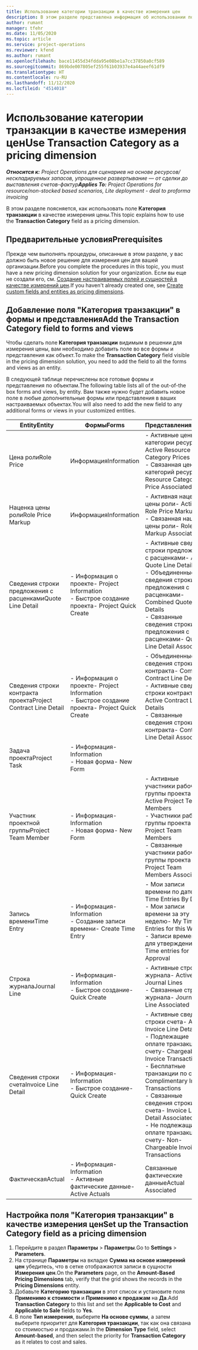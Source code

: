 ```yaml
---
title: Использование категории транзакции в качестве измерения цен
description: В этом разделе представлена информация об использовании поля "Категория транзакции" в качестве измерения цены.
author: rumant
manager: tfehr
ms.date: 11/05/2020
ms.topic: article
ms.service: project-operations
ms.reviewer: kfend
ms.author: rumant
ms.openlocfilehash: bace11455d34fdda95e08be1a7cc37850a0cf589
ms.sourcegitcommit: 869bde007805ef255f61b03937e4a44aeef61df9
ms.translationtype: HT
ms.contentlocale: ru-RU
ms.lasthandoff: 11/12/2020
ms.locfileid: "4514018"
---
```

# <a name="use-transaction-category-as-a-pricing-dimension"></a><span data-ttu-id="64cb0-103">Использование категории транзакции в качестве измерения цен</span><span class="sxs-lookup"><span data-stu-id="64cb0-103">Use Transaction Category as a pricing dimension</span></span>


<span data-ttu-id="64cb0-104">_**Относится к:** Project Operations для сценариев на основе ресурсов/нескладируемых запасов, упрощенное развертывание — от сделки до выставления счетов-фактур_</span><span class="sxs-lookup"><span data-stu-id="64cb0-104">_**Applies To:** Project Operations for resource/non-stocked based scenarios, Lite deployment - deal to proforma invoicing_</span></span>


<span data-ttu-id="64cb0-105">В этом разделе поясняется, как использовать поле **Категория транзакции** в качестве измерения цены.</span><span class="sxs-lookup"><span data-stu-id="64cb0-105">This topic explains how to use the **Transaction Category** field as a pricing dimension.</span></span> 

## <a name="prerequisites"></a><span data-ttu-id="64cb0-106">Предварительные условия</span><span class="sxs-lookup"><span data-stu-id="64cb0-106">Prerequisites</span></span>
<span data-ttu-id="64cb0-107">Прежде чем выполнять процедуры, описанные в этом разделе, у вас должно быть новое решение для измерения цен для вашей организации.</span><span class="sxs-lookup"><span data-stu-id="64cb0-107">Before you complete the procedures in this topic, you must have a new pricing dimension solution for your organization.</span></span> <span data-ttu-id="64cb0-108">Если вы еще не создали его, см. [Создание настраиваемых полей и сущностей в качестве измерений цен](create-custom-fields-entities-pricing-dimensions.md).</span><span class="sxs-lookup"><span data-stu-id="64cb0-108">If you haven't already created one, see [Create custom fields and entities as pricing dimensions](create-custom-fields-entities-pricing-dimensions.md).</span></span>

## <a name="add-the-transaction-category-field-to-forms-and-views"></a><span data-ttu-id="64cb0-109">Добавление поля "Категория транзакции" в формы и представления</span><span class="sxs-lookup"><span data-stu-id="64cb0-109">Add the Transaction Category field to forms and views</span></span>
<span data-ttu-id="64cb0-110">Чтобы сделать поле **Категория транзакции** видимым в решении для измерения цены, вам необходимо добавить поле во все формы и представления как объект.</span><span class="sxs-lookup"><span data-stu-id="64cb0-110">To make the **Transaction Category** field visible in the pricing dimension solution, you need to add the field to all the forms and views as an entity.</span></span>

<span data-ttu-id="64cb0-111">В следующей таблице перечислены все готовые формы и представления по объектам.</span><span class="sxs-lookup"><span data-stu-id="64cb0-111">The following table lists all of the out-of-the box forms and views, by entity.</span></span> <span data-ttu-id="64cb0-112">Вам также нужно будет добавить новое поле в любые дополнительные формы или представления в ваших настраиваемых объектах.</span><span class="sxs-lookup"><span data-stu-id="64cb0-112">You will also need to add the new field to any additional forms or views in your customized entities.</span></span>

|  <span data-ttu-id="64cb0-113">Entity</span><span class="sxs-lookup"><span data-stu-id="64cb0-113">Entity</span></span>        | <span data-ttu-id="64cb0-114">Формы</span><span class="sxs-lookup"><span data-stu-id="64cb0-114">Forms</span></span>     |<span data-ttu-id="64cb0-115">Представления</span><span class="sxs-lookup"><span data-stu-id="64cb0-115">Views</span></span>        |
| ------------------------------|---------------------------------|----------------------------------|
|  <span data-ttu-id="64cb0-116">Цена роли</span><span class="sxs-lookup"><span data-stu-id="64cb0-116">Role Price</span></span>| <span data-ttu-id="64cb0-117">Информация</span><span class="sxs-lookup"><span data-stu-id="64cb0-117">Information</span></span> |<span data-ttu-id="64cb0-118">- Активные цены категории ресурса</span><span class="sxs-lookup"><span data-stu-id="64cb0-118">- Active Resource Category Prices</span></span><br> <span data-ttu-id="64cb0-119">- Связанная цена категорий ресурсов</span><span class="sxs-lookup"><span data-stu-id="64cb0-119">- Resource Category Price Associated</span></span> |
|  <span data-ttu-id="64cb0-120">Наценка цены роли</span><span class="sxs-lookup"><span data-stu-id="64cb0-120">Role Price Markup</span></span>| <span data-ttu-id="64cb0-121">Информация</span><span class="sxs-lookup"><span data-stu-id="64cb0-121">Information</span></span>|<span data-ttu-id="64cb0-122">- Активная наценка цены роли</span><span class="sxs-lookup"><span data-stu-id="64cb0-122">- Active Role Price Markup</span></span><br><span data-ttu-id="64cb0-123">- Связанная наценка цены роли</span><span class="sxs-lookup"><span data-stu-id="64cb0-123">- Role Price Markup Associated</span></span> |
|  <span data-ttu-id="64cb0-124">Сведения строки предложения с расценками</span><span class="sxs-lookup"><span data-stu-id="64cb0-124">Quote Line Detail</span></span>|<span data-ttu-id="64cb0-125">- Информация о проекте</span><span class="sxs-lookup"><span data-stu-id="64cb0-125">- Project Information</span></span><br><span data-ttu-id="64cb0-126">- Быстрое создание проекта</span><span class="sxs-lookup"><span data-stu-id="64cb0-126">- Project Quick Create</span></span>| <span data-ttu-id="64cb0-127">- Активные сведения строки предложения с расценками</span><span class="sxs-lookup"><span data-stu-id="64cb0-127">- Active Quote Line Detail</span></span><br><span data-ttu-id="64cb0-128">- Объединенные сведения строки предложения с расценками</span><span class="sxs-lookup"><span data-stu-id="64cb0-128">- Combined Quote Line Details</span></span><br><span data-ttu-id="64cb0-129">- Связанные сведения строки предложения с расценками</span><span class="sxs-lookup"><span data-stu-id="64cb0-129">- Quote Line Detail Associated</span></span> |
|  <span data-ttu-id="64cb0-130">Сведения строки контракта проекта</span><span class="sxs-lookup"><span data-stu-id="64cb0-130">Project Contract Line Detail</span></span>|<span data-ttu-id="64cb0-131">- Информация о проекте</span><span class="sxs-lookup"><span data-stu-id="64cb0-131">- Project Information</span></span><br><span data-ttu-id="64cb0-132">- Быстрое создание проекта</span><span class="sxs-lookup"><span data-stu-id="64cb0-132">- Project Quick Create</span></span>|<span data-ttu-id="64cb0-133">- Объединенные сведения строки контракта</span><span class="sxs-lookup"><span data-stu-id="64cb0-133">- Combined Contract Line Details</span></span><br><span data-ttu-id="64cb0-134">- Активные сведения строки контракта</span><span class="sxs-lookup"><span data-stu-id="64cb0-134">- Active Contract Line Details</span></span><br><span data-ttu-id="64cb0-135">- Связанные сведения строки контракта</span><span class="sxs-lookup"><span data-stu-id="64cb0-135">- Contract Line Detail Associated</span></span> |
|  <span data-ttu-id="64cb0-136">Задача проекта</span><span class="sxs-lookup"><span data-stu-id="64cb0-136">Project Task</span></span>|<span data-ttu-id="64cb0-137">- Информация</span><span class="sxs-lookup"><span data-stu-id="64cb0-137">- Information</span></span><br><span data-ttu-id="64cb0-138">- Новая форма</span><span class="sxs-lookup"><span data-stu-id="64cb0-138">- New Form</span></span>| &nbsp; |
|  <span data-ttu-id="64cb0-139">Участник проектной группы</span><span class="sxs-lookup"><span data-stu-id="64cb0-139">Project Team Member</span></span>|<span data-ttu-id="64cb0-140">- Информация</span><span class="sxs-lookup"><span data-stu-id="64cb0-140">- Information</span></span><br><span data-ttu-id="64cb0-141">- Новая форма</span><span class="sxs-lookup"><span data-stu-id="64cb0-141">- New Form</span></span>|<span data-ttu-id="64cb0-142">- Активные участники рабочей группы проекта</span><span class="sxs-lookup"><span data-stu-id="64cb0-142">- Active Project Team Members</span></span><br><span data-ttu-id="64cb0-143">- Участники рабочей группы проекта</span><span class="sxs-lookup"><span data-stu-id="64cb0-143">- Project Team Members</span></span><br><span data-ttu-id="64cb0-144">- Связанные участники рабочей группы проекта</span><span class="sxs-lookup"><span data-stu-id="64cb0-144">- Project Team Members Associated</span></span> |
|  <span data-ttu-id="64cb0-145">Запись времени</span><span class="sxs-lookup"><span data-stu-id="64cb0-145">Time Entry</span></span>|<span data-ttu-id="64cb0-146">- Информация</span><span class="sxs-lookup"><span data-stu-id="64cb0-146">- Information</span></span><br><span data-ttu-id="64cb0-147">- Создание записи времени</span><span class="sxs-lookup"><span data-stu-id="64cb0-147">- Create Time Entry</span></span>|<span data-ttu-id="64cb0-148">- Мои записи времени по дате</span><span class="sxs-lookup"><span data-stu-id="64cb0-148">- My Time Entries By Date</span></span><br><span data-ttu-id="64cb0-149">- Мои записи времени за эту неделю</span><span class="sxs-lookup"><span data-stu-id="64cb0-149">- My Time Entries for this Week</span></span><br><span data-ttu-id="64cb0-150">- Записи времени для утверждения</span><span class="sxs-lookup"><span data-stu-id="64cb0-150">- Time entries for Approval</span></span>|
|  <span data-ttu-id="64cb0-151">Строка журнала</span><span class="sxs-lookup"><span data-stu-id="64cb0-151">Journal Line</span></span>|<span data-ttu-id="64cb0-152">- Информация</span><span class="sxs-lookup"><span data-stu-id="64cb0-152">- Information</span></span><br><span data-ttu-id="64cb0-153">- Быстрое создание</span><span class="sxs-lookup"><span data-stu-id="64cb0-153">- Quick Create</span></span>|<span data-ttu-id="64cb0-154">- Активные строки журнала</span><span class="sxs-lookup"><span data-stu-id="64cb0-154">- Active Journal Lines</span></span><br><span data-ttu-id="64cb0-155">- Связанные строки журнала</span><span class="sxs-lookup"><span data-stu-id="64cb0-155">- Journal Line Associated</span></span>|
|  <span data-ttu-id="64cb0-156">Сведения строки счета</span><span class="sxs-lookup"><span data-stu-id="64cb0-156">Invoice Line Detail</span></span>|<span data-ttu-id="64cb0-157">- Информация</span><span class="sxs-lookup"><span data-stu-id="64cb0-157">- Information</span></span><br><span data-ttu-id="64cb0-158">- Быстрое создание</span><span class="sxs-lookup"><span data-stu-id="64cb0-158">- Quick Create</span></span>|<span data-ttu-id="64cb0-159">- Активные сведения строки счета</span><span class="sxs-lookup"><span data-stu-id="64cb0-159">- Active Invoice Line Details</span></span><br><span data-ttu-id="64cb0-160">- Подлежащие оплате транзакции по счету</span><span class="sxs-lookup"><span data-stu-id="64cb0-160">- Chargeable Invoice Transactions</span></span><br><span data-ttu-id="64cb0-161">- Бесплатные транзакции по счету</span><span class="sxs-lookup"><span data-stu-id="64cb0-161">- Complimentary Invoice Transactions</span></span><br><span data-ttu-id="64cb0-162">- Связанные сведения строки счета</span><span class="sxs-lookup"><span data-stu-id="64cb0-162">- Invoice Line Detail Associated</span></span> <br><span data-ttu-id="64cb0-163">- Не подлежащие оплате транзакции по счету</span><span class="sxs-lookup"><span data-stu-id="64cb0-163">- Non-Chargeable Invoice Transactions</span></span>|
|  <span data-ttu-id="64cb0-164">Фактическая</span><span class="sxs-lookup"><span data-stu-id="64cb0-164">Actual</span></span>|<span data-ttu-id="64cb0-165">- Информация</span><span class="sxs-lookup"><span data-stu-id="64cb0-165">- Information</span></span><br><span data-ttu-id="64cb0-166">- Активные фактические данные</span><span class="sxs-lookup"><span data-stu-id="64cb0-166">- Active Actuals</span></span>| <span data-ttu-id="64cb0-167">Связанные фактические данные</span><span class="sxs-lookup"><span data-stu-id="64cb0-167">Actual Associated</span></span> |

## <a name="set-up-the-transaction-category-field-as-a-pricing-dimension"></a><span data-ttu-id="64cb0-168">Настройка поля "Категория транзакции" в качестве измерения цен</span><span class="sxs-lookup"><span data-stu-id="64cb0-168">Set up the Transaction Category field as a pricing dimension</span></span>

1. <span data-ttu-id="64cb0-169">Перейдите в раздел **Параметры** > **Параметры**.</span><span class="sxs-lookup"><span data-stu-id="64cb0-169">Go to **Settings** > **Parameters**.</span></span> 
2. <span data-ttu-id="64cb0-170">На странице **Параметры** на вкладке **Сумма на основе измерений цен** убедитесь, что в сетке отображаются записи в сущности **Измерения цен**.</span><span class="sxs-lookup"><span data-stu-id="64cb0-170">On the **Parameters** page, on the **Amount-Based Pricing Dimensions** tab, verify that the grid shows the records in the **Pricing Dimensions** entity.</span></span>
3. <span data-ttu-id="64cb0-171">Добавьте **Категорию транзакции** в этот список и установите поля **Применимо к стоимости** и **Применимо к продажам** на **Да**.</span><span class="sxs-lookup"><span data-stu-id="64cb0-171">Add **Transaction Category** to this list and set the **Applicable to Cost** and **Applicable to Sale** fields to **Yes**.</span></span>
4. <span data-ttu-id="64cb0-172">В поле **Тип измерения**, выберите **На основе суммы**, а затем выберите приоритет для **Категория транзакции**, так как она связана со стоимостью и продажами.</span><span class="sxs-lookup"><span data-stu-id="64cb0-172">In the **Dimension Type** field, select **Amount-based**, and then select the priority for **Transaction Category** as it relates to cost and sales.</span></span>
